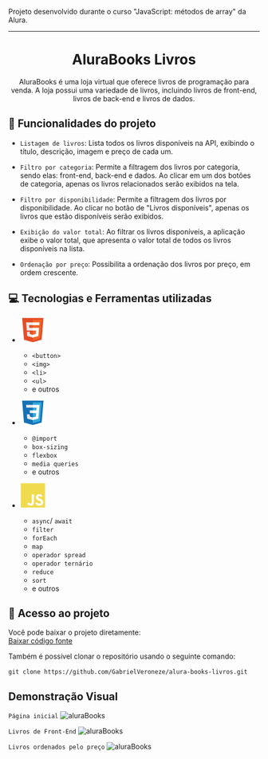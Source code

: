 <p>Projeto desenvolvido durante o curso "JavaScript: métodos de array" da Alura.</p>

<hr>

<h1 align="center">AluraBooks Livros</h1>
<p align="center">AluraBooks é uma loja virtual que oferece livros de programação para venda. A loja possui uma variedade de livros, incluindo livros de front-end, livros de back-end e livros de dados.</p>

## :hammer: Funcionalidades do projeto

- `Listagem de livros`: Lista todos os livros disponíveis na API, exibindo o título, descrição, imagem e preço de cada um.

- `Filtro por categoria`: Permite a filtragem dos livros por categoria, sendo elas: front-end, back-end e dados. Ao clicar em um dos botões de categoria, apenas os livros relacionados serão exibidos na tela.

- `Filtro por disponibilidade`: Permite a filtragem dos livros por disponibilidade. Ao clicar no botão de "Livros disponíveis", apenas os livros que estão disponíveis serão exibidos.

- `Exibição do valor total`: Ao filtrar os livros disponíveis, a aplicação exibe o valor total, que apresenta o valor total de todos os livros disponíveis na lista.

- `Ordenação por preço`: Possibilita a ordenação dos livros por preço, em ordem crescente.

## :computer: Tecnologias e Ferramentas utilizadas

- <img height="50px" src="https://raw.githubusercontent.com/devicons/devicon/master/icons/html5/html5-original.svg"><br>
    - `<button>`
    - `<img>`
    - `<li>`
    - `<ul>`
    - e outros

- <img height="50px" src="https://raw.githubusercontent.com/devicons/devicon/master/icons/css3/css3-original.svg"><br>
    - `@import`
    - `box-sizing`
    - `flexbox`
    - `media queries`
    - e outros

- <img height="50px" src="https://raw.githubusercontent.com/devicons/devicon/master/icons/javascript/javascript-plain.svg"><br>
    - `async`/ `await`
    - `filter`
    - `forEach`
    - `map`
    - `operador spread`
    - `operador ternário`
    - `reduce`
    - `sort`
    - e outros

## :open_file_folder: Acesso ao projeto
Você pode baixar o projeto diretamente:  
[Baixar código fonte](https://github.com/GabrielVeroneze/alura-books-livros/archive/refs/heads/main.zip)

Também é possível clonar o repositório usando o seguinte comando:
```
git clone https://github.com/GabrielVeroneze/alura-books-livros.git
```

## Demonstração Visual
`Página inicial`
![aluraBooks](https://imgur.com/pSkyaNE.png)

`Livros de Front-End`
![aluraBooks](https://imgur.com/S2dQ6OR.png)

`Livros ordenados pelo preço`
![aluraBooks](https://imgur.com/b8dQfHe.png)
